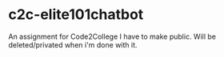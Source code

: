 # c2c-elite101chatbot
An assignment for Code2College I have to make public. Will be deleted/privated when i'm done with it.
